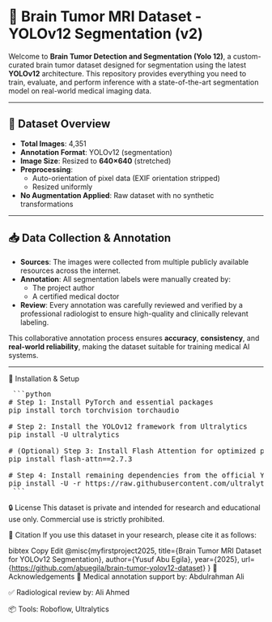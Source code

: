 # 🧠 Brain Tumor MRI Dataset - YOLOv12 Segmentation (v2)

Welcome to **Brain Tumor Detection and Segmentation (Yolo 12)**, a custom-curated brain tumor dataset designed for segmentation using the latest **YOLOv12** architecture. This repository provides everything you need to train, evaluate, and perform inference with a state-of-the-art segmentation model on real-world medical imaging data.

---

## 📂 Dataset Overview

- **Total Images**: 4,351  
- **Annotation Format**: YOLOv12 (segmentation)  
- **Image Size**: Resized to **640×640** (stretched)  
- **Preprocessing**:
  - Auto-orientation of pixel data (EXIF orientation stripped)
  - Resized uniformly  
- **No Augmentation Applied**: Raw dataset with no synthetic transformations

---

## 📥 Data Collection & Annotation

- **Sources**: The images were collected from multiple publicly available resources across the internet.
- **Annotation**: All segmentation labels were manually created by:
  - The project author
  - A certified medical doctor
- **Review**: Every annotation was carefully reviewed and verified by a professional radiologist to ensure high-quality and clinically relevant labeling.

This collaborative annotation process ensures **accuracy**, **consistency**, and **real-world reliability**, making the dataset suitable for training medical AI systems.

---

🔧 Installation & Setup
<pre> ```python
# Step 1: Install PyTorch and essential packages
pip install torch torchvision torchaudio

# Step 2: Install the YOLOv12 framework from Ultralytics
pip install -U ultralytics

# (Optional) Step 3: Install Flash Attention for optimized performance
pip install flash-attn==2.7.3

# Step 4: Install remaining dependencies from the official YOLOv12 requirements file
pip install -U -r https://raw.githubusercontent.com/ultralytics/ultralytics/master/requirements.txt
 ``` </pre>

🔒 License
This dataset is private and intended for research and educational use only.
Commercial use is strictly prohibited.

🧾 Citation
If you use this dataset in your research, please cite it as follows:

bibtex
Copy
Edit
@misc{myfirstproject2025,
  title={Brain Tumor MRI Dataset for YOLOv12 Segmentation},
  author={Yusuf Abu Egila},
  year={2025},
  url={https://github.com/abuegila/brain-tumor-yolov12-dataset}
}
🙌 Acknowledgements
🧠 Medical annotation support by: Abdulrahman Ali

✅ Radiological review by: Ali Ahmed

📦 Tools: Roboflow, Ultralytics
